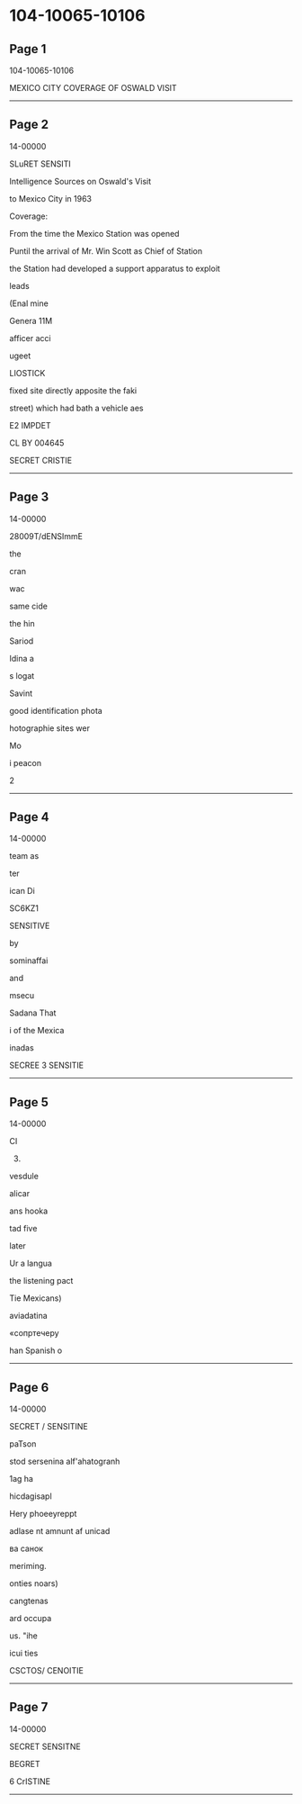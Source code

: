 # 104-10065-10106

## Page 1

104-10065-10106

MEXICO CITY COVERAGE OF OSWALD VISIT

---

## Page 2

14-00000

SLuRET SENSITI

Intelligence Sources on Oswald's Visit

to Mexico City in 1963

Coverage:

From the time the Mexico Station was opened

Puntil the arrival of Mr. Win Scott as Chief of Station

the Station had developed a support apparatus to exploit

leads

(Enal mine

Genera 11M

afficer acci

ugeet

LIOSTICK

fixed site directly apposite the faki

street) which had bath a vehicle aes

E2 IMPDET

CL BY 004645

SECRET CRISTIE

---

## Page 3

14-00000

28009T/dENSImmE

the

cran

wac

same cide

the hin

Sariod

Idina a

s logat

Savint

good identification phota

hotographie sites wer

Mo

i peacon

2

---

## Page 4

14-00000

team as

ter

ican Di

SC6KZ1

SENSITIVE

by

sominaffai

and

msecu

Sadana That

i of the Mexica

inadas

SECREE 3 SENSITIE

---

## Page 5

14-00000

CI

3.

vesdule

alicar

ans hooka

tad five

later

Ur a langua

the listening pact

Tie Mexicans)

aviadatina

«сопртечеру

han Spanish o

---

## Page 6

14-00000

SECRET / SENSITINE

paTson

stod sersenina alf'ahatogranh

1ag ha

hicdagisapl

Hery phoeeyreppt

adlase nt amnunt af unicad

ва санок

meriming.

onties noars)

cangtenas

ard occupa

us. "ihe

icui ties

CSCTOS/ CENOITIE

---

## Page 7

14-00000

SECRET SENSITNE

BEGRET

6 CrISTINE

---

